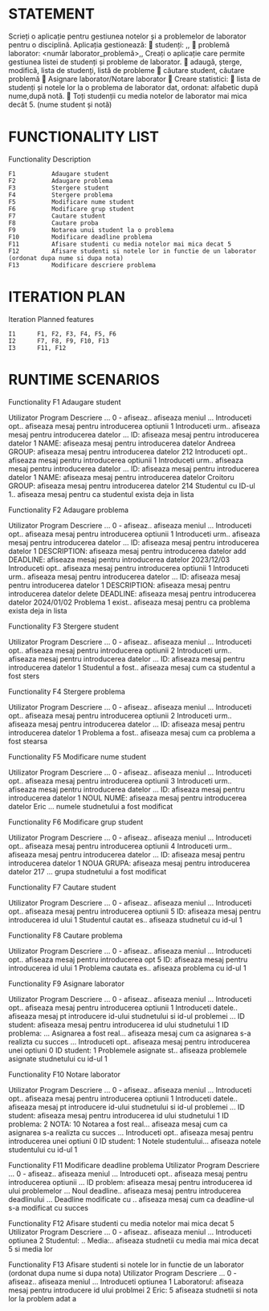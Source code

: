 # STATEMENT

Scrieți o aplicație pentru gestiunea notelor și a problemelor de laborator pentru o disciplină.
Aplicația gestionează:
     studenți: <studentID>,<nume>,<grup>
     problemă laborator: <număr laborator_problemă>,<descriere>, <deadline>
Creați o aplicație care permite gestiunea listei de studenți și probleme de laborator.
     adaugă, șterge, modifică, lista de studenți, listă de probleme
     căutare student, căutare problemă
     Asignare laborator/Notare laborator
     Creare statistici:
         lista de studenți și notele lor la o problema de laborator dat, ordonat: alfabetic după nume,după notă.
         Toți studenții cu media notelor de laborator mai mica decât 5. (nume student și notă)


# FUNCTIONALITY LIST

Functionality	Description

    F1          Adaugare student
    F2          Adaugare problema
    F3          Stergere student
    F4          Stergere problema
    F5          Modificare nume student
    F6          Modificare grup student
    F7          Cautare student
    F8          Cautare proba
    F9          Notarea unui student la o problema
    F10         Modificare deadline problema
    F11         Afisare studenti cu media notelor mai mica decat 5
    F12         Afisare studenti si notele lor in functie de un laborator (ordonat dupa nume si dupa nota)
    F13         Modificare descriere problema

# ITERATION PLAN 

Iteration	Planned features

    I1      F1, F2, F3, F4, F5, F6
    I2      F7, F8, F9, F10, F13
    I3      F11, F12

# RUNTIME SCENARIOS

Functionality F1 Adaugare student

Utilizator                Program                    Descriere
    ...                0 - afiseaz..            afiseaza meniul
    ...               Introduceti opt..         afiseaza mesaj pentru introducerea optiunii
    1                 Introduceti urm..         afiseaza mesaj pentru introducerea datelor
    ...               ID:                       afiseaza mesaj pentru introducerea datelor
    1                 NAME:                     afiseaza mesaj pentru introducerea datelor
    Andreea           GROUP:                    afiseaza mesaj pentru introducerea datelor
    212               Introduceti opt..         afiseaza mesaj pentru introducerea optiunii
    1                 Introduceti urm..         afiseaza mesaj pentru introducerea datelor
    ...               ID:                       afiseaza mesaj pentru introducerea datelor
    1                 NAME:                     afiseaza mesaj pentru introducerea datelor
    Croitoru          GROUP:                    afiseaza mesaj pentru introducerea datelor
    214               Studentul cu ID-ul 1..    afiseaza mesaj pentru ca studentul exista deja in lista

Functionality F2 Adaugare problema

Utilizator                Program                    Descriere
    ...                0 - afiseaz..            afiseaza meniul
    ...               Introduceti opt..         afiseaza mesaj pentru introducerea optiunii
    1                 Introduceti urm..         afiseaza mesaj pentru introducerea datelor
    ...               ID:                       afiseaza mesaj pentru introducerea datelor
    1                 DESCRIPTION:              afiseaza mesaj pentru introducerea datelor
    add               DEADLINE:                 afiseaza mesaj pentru introducerea datelor
    2023/12/03        Introduceti opt..         afiseaza mesaj pentru introducerea optiunii
    1                 Introduceti urm..         afiseaza mesaj pentru introducerea datelor
    ...               ID:                       afiseaza mesaj pentru introducerea datelor
    1                 DESCRIPTION:              afiseaza mesaj pentru introducerea datelor
    delete            DEADLINE:                 afiseaza mesaj pentru introducerea datelor
    2024/01/02        Problema 1 exist..        afiseaza mesaj pentru ca problema exista deja in lista

Functionality F3 Stergere student

Utilizator                Program                    Descriere
    ...               0 - afiseaz..             afiseaza meniul
    ...               Introduceti opt..         afiseaza mesaj pentru introducerea optiunii
    2                 Introduceti urm..         afiseaza mesaj pentru introducerea datelor
    ...               ID:                       afiseaza mesaj pentru introducerea datelor
    1                 Studentul a fost..        afiseaza mesaj cum ca studentul a fost sters

Functionality F4 Stergere problema

Utilizator                Program                    Descriere
    ...               0 - afiseaz..             afiseaza meniul
    ...               Introduceti opt..         afiseaza mesaj pentru introducerea optiunii
    2                 Introduceti urm..         afiseaza mesaj pentru introducerea datelor
    ...               ID:                       afiseaza mesaj pentru introducerea datelor
    1                 Problema a fost..         afiseaza mesaj cum ca problema a fost stearsa

Functionality F5 Modificare nume student

Utilizator                Program                    Descriere
    ...               0 - afiseaz..             afiseaza meniul
    ...               Introduceti opt..         afiseaza mesaj pentru introducerea optiunii
    3                 Introduceti urm..         afiseaza mesaj pentru introducerea datelor
    ...               ID:                       afiseaza mesaj pentru introducerea datelor
    1                 NOUL NUME:                afiseaza mesaj pentru introducerea datelor
    Eric              ...                       numele studnetului a fost modificat

Functionality F6 Modificare grup student

Utilizator                Program                    Descriere
    ...               0 - afiseaz..             afiseaza meniul
    ...               Introduceti opt..         afiseaza mesaj pentru introducerea optiunii
    4                 Introduceti urm..         afiseaza mesaj pentru introducerea datelor
    ...               ID:                       afiseaza mesaj pentru introducerea datelor
    1                 NOUA GRUPA:               afiseaza mesaj pentru introducerea datelor
    217               ...                       grupa studnetului a fost modificat

Functionality F7 Cautare student

Utilizator                Program                    Descriere
    ...               0 - afiseaz..             afiseaza meniul
    ...               Introduceti opt..         afiseaza mesaj pentru introducerea optiunii
    5                 ID:                       afiseaza mesaj pentru introducerea id ului
    1                 Studentul cautat es..     afiseaza studnetul cu id-ul 1

Functionality F8 Cautare problema

Utilizator                Program                    Descriere
    ...               0 - afiseaz..             afiseaza meniul
    ...               Introduceti opt..         afiseaza mesaj pentru introducerea opt
    5                 ID:                       afiseaza mesaj pentru introducerea id ului
    1                 Problema cautata es..     afiseaza problema cu id-ul 1

Functionality F9 Asignare laborator

Utilizator                Program                    Descriere
...               0 - afiseaz..             afiseaza meniul
...               Introduceti opt..         afiseaza mesaj pentru introducerea optiunii
1                 Introduceti datele..      afiseaza mesaj pt introducere id-ului studnetului si id-ul problemei
...               ID student:               afiseaza mesaj pentru introducerea id ului studnetului
1                 ID problema:
...               Asignarea a fost real...  afiseaza mesaj cum ca asignarea s-a realizta cu succes
...               Introduceti opt..         afiseaza mesaj pentru introducerea unei optiuni
0                 ID student:
1                 Problemele asignate st.. afiseaza problemele asignate studnetului cu id-ul 1

Functionality F10  Notare laborator

Utilizator                Program                    Descriere
...               0 - afiseaz..             afiseaza meniul
...               Introduceti opt..         afiseaza mesaj pentru introducerea optiunii
1                 Introduceti datele..      afiseaza mesaj pt introducere id-ului studnetului si id-ul problemei
...               ID student:               afiseaza mesaj pentru introducerea id ului studnetului
1                 ID problema:
2                 NOTA:
10                Notarea a fost real...    afiseaza mesaj cum ca asignarea s-a realizta cu succes
...               Introduceti opt..         afiseaza mesaj pentru introducerea unei optiuni
0                 ID student:
1                 Notele studentului...     afiseaza notele studentului cu id-ul 1

Functionality F11 Modificare deadline problema
Utilizator                Program                    Descriere
...               0 - afiseaz..             afiseaza meniul
...               Introduceti opt..         afiseaza mesaj pentru introducerea optiunii
...               ID problem:               afiseaza mesaj pentru introducerea id ului problemelor
...               Noul deadline..           afiseaza mesaj pentru introducerea deadlinului
...               Deadline modificate cu .. afiseaza mesaj cum ca deadline-ul s-a modificat cu succes

Functionality F12 Afisare studenti cu media notelor mai mica decat 5
Utilizator                Program                    Descriere
...               0 - afiseaz..             afiseaza meniul
...               Introduceti optiunea
2                 Studentul: .. Media:..    afiseaza studnetii cu media mai mica decat 5 si media lor

Functionality F13 Afisare studenti si notele lor in functie de un laborator (ordonat dupa nume si dupa nota)
Utilizator                Program                    Descriere
...               0 - afiseaz..             afiseaza meniul
...               Introduceti optiunea
1                 Laboratorul:              afiseaza mesaj pentru introducere id ului problmei 
2                 Eric: 5                   afiseaza studnetii si nota lor la problem adat a



